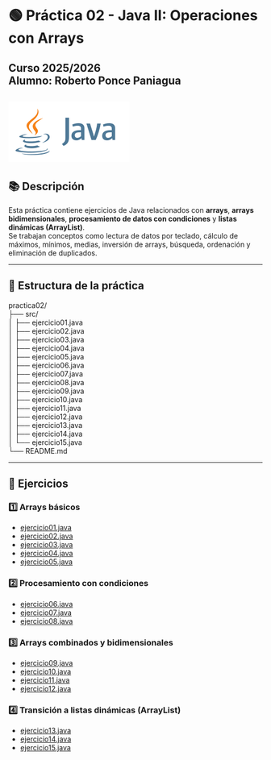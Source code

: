 # 🟢 Práctica 02 - Java II: Operaciones con Arrays
**Curso 2025/2026**  
**Alumno:** Roberto Ponce Paniagua
---
![Java Logo](../java-ar21.svg)
---

## 📚 Descripción
Esta práctica contiene ejercicios de Java relacionados con **arrays**, **arrays bidimensionales**, **procesamiento de datos con condiciones** y **listas dinámicas (ArrayList)**.  
Se trabajan conceptos como lectura de datos por teclado, cálculo de máximos, mínimos, medias, inversión de arrays, búsqueda, ordenación y eliminación de duplicados.

---

## 📂 Estructura de la práctica

practica02/  
├── src/  
│   ├── ejercicio01.java  
│   ├── ejercicio02.java  
│   ├── ejercicio03.java  
│   ├── ejercicio04.java  
│   ├── ejercicio05.java  
│   ├── ejercicio06.java  
│   ├── ejercicio07.java  
│   ├── ejercicio08.java  
│   ├── ejercicio09.java  
│   ├── ejercicio10.java  
│   ├── ejercicio11.java  
│   ├── ejercicio12.java  
│   ├── ejercicio13.java  
│   ├── ejercicio14.java  
│   └── ejercicio15.java  
└── README.md

---

## 📝 Ejercicios

### 1️⃣ Arrays básicos
- [ejercicio01.java](src/ejercicio01.java)
- [ejercicio02.java](src/ejercicio02.java)
- [ejercicio03.java](src/ejercicio03.java)
- [ejercicio04.java](src/ejercicio04.java)
- [ejercicio05.java](src/ejercicio05.java)

### 2️⃣ Procesamiento con condiciones
- [ejercicio06.java](src/ejercicio06.java)
- [ejercicio07.java](src/ejercicio07.java)
- [ejercicio08.java](src/ejercicio08.java)

### 3️⃣ Arrays combinados y bidimensionales
- [ejercicio09.java](src/ejercicio09.java)
- [ejercicio10.java](src/ejercicio10.java)
- [ejercicio11.java](src/ejercicio11.java)
- [ejercicio12.java](src/ejercicio12.java)

### 4️⃣ Transición a listas dinámicas (ArrayList)
- [ejercicio13.java](src/ejercicio13.java)
- [ejercicio14.java](src/ejercicio14.java)
- [ejercicio15.java](src/ejercicio15.java) 
